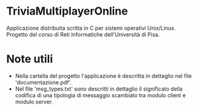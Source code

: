 # TriviaMultiplayerOnline
Applicazione distribuita scritta in C per sistemi operativi Unix/Linux. Progetto del corso di Reti Informatiche dell'Università di Pisa.

# Note utili
 - Nella cartella del progetto l'applicazione è descritta in dettaglio nel file 'documentazione.pdf'.
 - Nel file 'msg_types.txt' sono descritti in dettaglio il significato della codifica di una tipologia di messaggio scambiato tra modulo client e modulo server.
